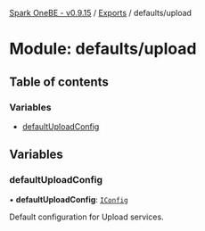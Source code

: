 [Spark OneBE - v0.9.15](../README.md) / [Exports](../modules.md) / defaults/upload

# Module: defaults/upload

## Table of contents

### Variables

- [defaultUploadConfig](defaults_upload.md#defaultuploadconfig)

## Variables

### defaultUploadConfig

• **defaultUploadConfig**: [`IConfig`](../interfaces/System_IConfig.IConfig.md)

Default configuration for Upload services.
